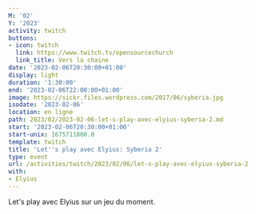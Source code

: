 ```yaml
---
M: '02'
Y: '2023'
activity: twitch
buttons:
- icon: twitch
  link: https://www.twitch.tv/opensourcechurch
  link_title: Vers la chaine
date: '2023-02-06T20:30:00+01:00'
display: light
duration: '1:30:00'
end: '2023-02-06T22:00:00+01:00'
image: https://sickr.files.wordpress.com/2017/06/syberia.jpg
isodate: '2023-02-06'
location: en ligne
path: 2023/02/2023-02-06-let-s-play-avec-elyius-syberia-2.md
start: '2023-02-06T20:30:00+01:00'
start-unix: 1675711800.0
template: twitch
title: 'Let''s play avec Elyius: Syberia 2'
type: event
url: /activities/twitch/2023/02/06/let-s-play-avec-elyius-syberia-2
with:
- Elyius
---
```

Let's play avec Elyius sur un jeu du moment.